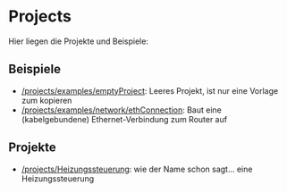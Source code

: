 # Projects

Hier liegen die Projekte und Beispiele:

## Beispiele

* [/projects/examples/emptyProject](/projects/examples/emptyProject): Leeres Projekt, ist nur eine Vorlage zum kopieren
* [/projects/examples/network/ethConnection](/projects/examples/network/ethConnection): Baut eine (kabelgebundene) Ethernet-Verbindung zum Router auf

## Projekte

* [/projects/Heizungssteuerung](/projects/heizungssteuerung): wie der Name schon sagt... eine Heizungssteuerung

